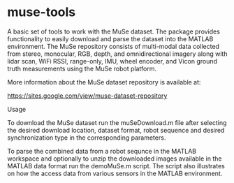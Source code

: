 # muse-tools

A basic set of tools to work with the MuSe dataset. The package provides functionality to easily download and parse the dataset into the MATLAB environment. The MuSe repository consists of multi-modal data collected from stereo, monocular, RGB, depth, and omnidirectional imagery along with lidar scan, WiFi RSSI, range-only, IMU, wheel encoder, and Vicon ground truth measurements using the MuSe robot platform. 

More information about the MuSe dataset repository is available at:

https://sites.google.com/view/muse-dataset-repository


Usage

To download the MuSe dataset run the muSeDownload.m file after selecting the desired download location, dataset format, robot sequence and desired synchronization type in the corresponding parameters.

To parse the combined data from a robot sequnce in the MATLAB workspace and optionally to unzip the downloaded images available in the MATLAB data format run the demoMuSe.m script. The script also illustrates on how the access data from various sensors in the MATLAB environment. 

